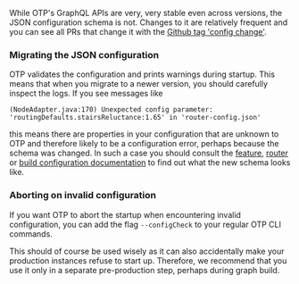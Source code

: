 While OTP's GraphQL APIs are very, very stable even across versions, the JSON configuration schema
is not. Changes to it are relatively frequent and you can see all PRs that change it with
the [Github tag 'config change'](https://github.com/opentripplanner/OpenTripPlanner/pulls?q=label%3A%22config+change%22).

### Migrating the JSON configuration

OTP validates the configuration and prints warnings during startup. This means that when you
migrate to a newer version, you should carefully inspect the logs. If you see messages like

```
(NodeAdapter.java:170) Unexpected config parameter: 'routingDefaults.stairsReluctance:1.65' in 'router-config.json'
```

this means there are properties in your configuration that are unknown to OTP and therefore likely
to be a configuration error, perhaps because the schema was changed. In such a case you should
consult the [feature](Configuration.md#otp-features), [router](RouterConfiguration.md) or 
[build configuration documentation](BuildConfiguration.md) to find out what the new schema looks like.

### Aborting on invalid configuration

If you want OTP to abort the startup when encountering invalid configuration, you can add the flag
`--configCheck` to your regular OTP CLI commands.

This should of course be used wisely as it can also accidentally make your production instances refuse 
to start up.
Therefore, we recommend that you use it only in a separate pre-production step, perhaps during graph
build.